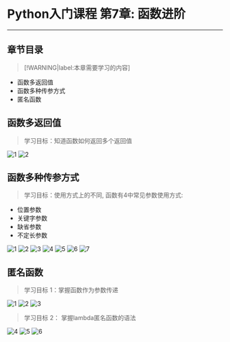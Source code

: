 # Python入门课程 第7章: 函数进阶
---
## **章节目录**

> [!WARNING|label:本章需要学习的内容]

+ 函数多返回值
+ 函数多种传参方式
+ 匿名函数


## **函数多返回值**

> 学习目标：知道函数如何返回多个返回值

![1](https://img-blog.csdnimg.cn/391c66a63da94621b891e33f0f4353f0.jpeg)
![2](https://img-blog.csdnimg.cn/3b511376f77442369f41905c516c8ca7.jpeg)

## **函数多种传参方式**

> 学习目标：使用方式上的不同, 函数有4中常见参数使用方式:
- 位置参数
- 关键字参数
- 缺省参数
- 不定长参数

![1](https://img-blog.csdnimg.cn/4e57f5f79cbb47929c48676f4898c8c0.jpeg)
![2](https://img-blog.csdnimg.cn/54c07e3134a54dfb9b503ea9045574a4.jpeg)
![3](https://img-blog.csdnimg.cn/395aae7db96341cb90ca8739cf7c270c.jpeg)
![4](https://img-blog.csdnimg.cn/6bd5c68c1b7641a6b3d7338083d5d180.jpeg)
![5](https://img-blog.csdnimg.cn/0e627769dfcb4bc88a53647245d9ad71.jpeg)
![6](https://img-blog.csdnimg.cn/514f28e5b126416fa655d68ed5e0f8b2.jpeg)
![7](https://img-blog.csdnimg.cn/4e84a4693bc84add9ddd4a7f1896f73a.jpeg)
 
## **匿名函数**

> 学习目标 1：掌握函数作为参数传递

![1](https://img-blog.csdnimg.cn/22200bbf8e9145e1836c10c64c1c4f36.jpeg)
![2](https://img-blog.csdnimg.cn/2b38335594884cd9b182ea056579ccb7.jpeg)
![3](https://img-blog.csdnimg.cn/3c74bf5e24824083b847c296c313c046.jpeg)

> 学习目标 2： 掌握lambda匿名函数的语法

![4](https://img-blog.csdnimg.cn/2ad49f85533346d9b56c622241d3c41f.jpeg)
![5](https://img-blog.csdnimg.cn/986d8222bddc40ac9bc54f314e7d7b58.jpeg)
![6](https://img-blog.csdnimg.cn/27066d7196d54fdf870a973800cacbf2.jpeg)
